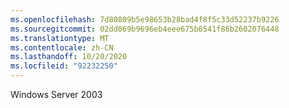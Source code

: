 ```yaml
---
ms.openlocfilehash: 7d80809b5e98653b28bad4f8f5c33d52237b9226
ms.sourcegitcommit: 02dd069b9696eb4eee675b6541f86b2602076448
ms.translationtype: MT
ms.contentlocale: zh-CN
ms.lasthandoff: 10/20/2020
ms.locfileid: "92232250"
---
```

Windows Server 2003